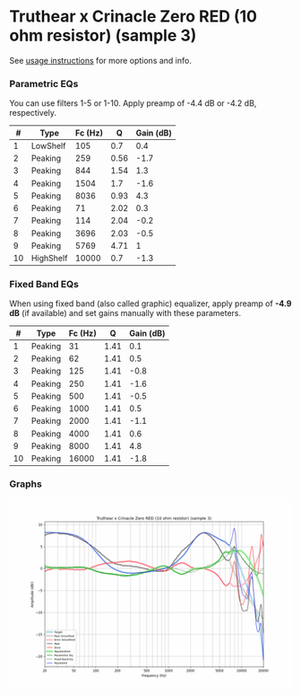 # Truthear x Crinacle Zero RED (10 ohm resistor) (sample 3)
See [usage instructions](https://github.com/jaakkopasanen/AutoEq#usage) for more options and info.

### Parametric EQs
You can use filters 1-5 or 1-10. Apply preamp of -4.4 dB or -4.2 dB, respectively.

|   # | Type      |   Fc (Hz) |    Q |   Gain (dB) |
|-----|-----------|-----------|------|-------------|
|   1 | LowShelf  |       105 | 0.7  |         0.4 |
|   2 | Peaking   |       259 | 0.56 |        -1.7 |
|   3 | Peaking   |       844 | 1.54 |         1.3 |
|   4 | Peaking   |      1504 | 1.7  |        -1.6 |
|   5 | Peaking   |      8036 | 0.93 |         4.3 |
|   6 | Peaking   |        71 | 2.02 |         0.3 |
|   7 | Peaking   |       114 | 2.04 |        -0.2 |
|   8 | Peaking   |      3696 | 2.03 |        -0.5 |
|   9 | Peaking   |      5769 | 4.71 |         1   |
|  10 | HighShelf |     10000 | 0.7  |        -1.3 |

### Fixed Band EQs
When using fixed band (also called graphic) equalizer, apply preamp of **-4.9 dB** (if available) and set gains manually with these parameters.

|   # | Type    |   Fc (Hz) |    Q |   Gain (dB) |
|-----|---------|-----------|------|-------------|
|   1 | Peaking |        31 | 1.41 |         0.1 |
|   2 | Peaking |        62 | 1.41 |         0.5 |
|   3 | Peaking |       125 | 1.41 |        -0.8 |
|   4 | Peaking |       250 | 1.41 |        -1.6 |
|   5 | Peaking |       500 | 1.41 |        -0.5 |
|   6 | Peaking |      1000 | 1.41 |         0.5 |
|   7 | Peaking |      2000 | 1.41 |        -1.1 |
|   8 | Peaking |      4000 | 1.41 |         0.6 |
|   9 | Peaking |      8000 | 1.41 |         4.8 |
|  10 | Peaking |     16000 | 1.41 |        -1.8 |

### Graphs
![](./Truthear%20x%20Crinacle%20Zero%20RED%20(10%20ohm%20resistor)%20(sample%203).png)
